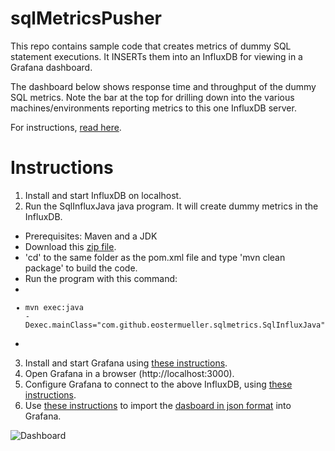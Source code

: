 # sqlMetricsPusher
This repo contains sample code that creates metrics of dummy SQL statement executions.  It INSERTs them into an InfluxDB for viewing in a Grafana dashboard.

The dashboard below shows response time and throughput of the dummy SQL metrics.
Note the bar at the top for drilling down into the various machines/environments reporting metrics to this one InfluxDB server.

For instructions, [read here](https://github.com/eostermueller/sqlMetricsPusher/blob/master/src/main/java/com/github/eostermueller/sqlmetrics/SqlInfluxJava.java).

# Instructions
1) Install and start InfluxDB on localhost.
2) Run the SqlInfluxJava java program.  It will create dummy metrics in the InfluxDB.  
* Prerequisites:  Maven and a JDK
* Download this [zip file](https://github.com/eostermueller/sqlMetricsPusher/archive/master.zip).
* 'cd' to the same folder as the pom.xml file and type 'mvn clean package' to build the code.
* Run the program with this command:
* <code>
* mvn exec:java -Dexec.mainClass="com.github.eostermueller.sqlmetrics.SqlInfluxJava"
* </code>

3) Install and start Grafana using [these instructions](http://docs.grafana.org/installation/installation/).
4) Open Grafana in a browser (http://localhost:3000).
5) Configure Grafana to connect to the above InfluxDB, using [these instructions](http://docs.grafana.org/datasources/influxdb/).
6) Use [these instructions](http://docs.grafana.org/reference/export_import/) to import the [dasboard in json format](https://github.com/eostermueller/sqlMetricsPusher/raw/master/src/main/resources/grafanaSqlDashboard.json) into Grafana.

![Dashboard](https://cloud.githubusercontent.com/assets/175773/9430473/8fb4e5d4-49bc-11e5-9f26-176a730b3f76.png)
